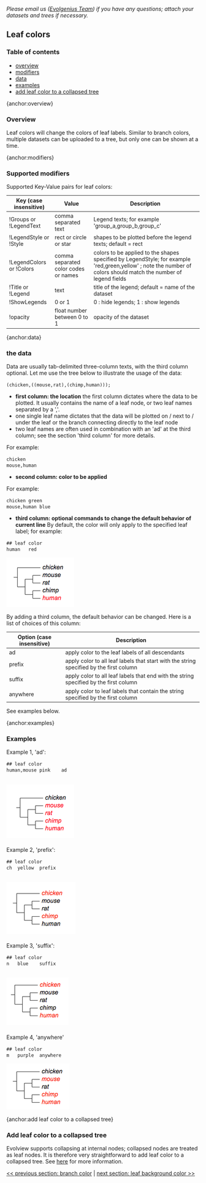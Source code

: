 *Please email us ([Evolgenius Team](mailto:evolgenius.team@gmail.com)) if you have any questions; attach your datasets and trees if necessary.*

## Leaf colors

### Table of contents
* [overview](#overview)
* [modifiers](#modifiers)
* [data](#data)
* [examples](#examples)
* [add leaf color to a collapsed tree](#add-leaf-color-to-a-collapsed-tree)

{anchor:overview}
### Overview
Leaf colors will change the colors of leaf labels. Similar to branch colors, multiple datasets can be uploaded to a tree, but only one can be shown at a time.

{anchor:modifiers}
### Supported modifiers

Supported Key-Value pairs for leaf colors:

|Key (case insensitive)|Value|Description|
|----------------------|-----|-----------|
|!Groups or !LegendText|comma separated text|Legend texts; for example 'group_a,group_b,group_c'|
|!LegendStyle or !Style|rect or circle or star|shapes to be plotted before the legend texts; default = rect|
|!LegendColors or !Colors|comma separated color codes or names|colors to be applied to the shapes specified by LegendStyle; for example 'red,green,yellow' ; note the number of colors should match the number of legend fields|
|!Title or !Legend|text|title of the legend; default = name of the dataset|
|!ShowLegends|0 or 1|0 : hide legends; 1 : show legends|
|!opacity|float number between 0 to 1|opacity of the dataset|

{anchor:data}
### the data
Data are usually tab-delimited three-column texts, with the third column optional.
Let me use the tree below to illustrate the usage of the data:

```
(chicken,((mouse,rat),(chimp,human)));
```

* **first column: the location**
the first column dictates where the data to be plotted. It usually contains the name of a leaf node, or two leaf names separated by a ','.
* one single leaf name dictates that the data will be plotted on / next to / under the leaf or the branch connecting directly to the leaf node
* two leaf names are often used in combination with an 'ad' at the third column; see the section 'third column' for more details.

For example:

```
chicken
mouse,human
```

* **second column: color to be applied**

For example:

```
chicken	green
mouse,human	blue
```

* **third column: optional commands to change the default behavior of current line**
By default, the color will only apply to the specified leaf label; for example:

```
## leaf color
human	red
```

![](images/DatasetLeafColor_leafcolor_example.png)

By adding a third column, the default behavior can be changed. Here is a list of choices of this column:

|Option (case insensitive)|Description|
|-------------------------|-----------|
|ad|apply color to the leaf labels of all descendants|
|prefix|apply color to all leaf labels that start with the string specified by the first column|
|suffix|apply color to all leaf labels that end with the string specified by the first column|
|anywhere|apply color to leaf labels that contain the string specified by the first column|

See examples below.

{anchor:examples}
### Examples
Example 1, 'ad':

```
## leaf color
human,mouse	pink	ad
 ```

![](images/DatasetLeafColor_leafcolor_example2.png)
----

Example 2, 'prefix':

```
## leaf color
ch	yellow	prefix
```

![](images/DatasetLeafColor_leafcolor_prefix.png)
----

Example 3, 'suffix':

```
## leaf color
n	blue	suffix
```

![](images/DatasetLeafColor_leafcolor_suffix.png)
----

Example 4, 'anywhere'

```
## leaf color
m	purple	anywhere
```

![](images/DatasetLeafColor_leafcolor_anywhere.png)

{anchor:add leaf color to a collapsed tree}
### Add leaf color to a collapsed tree
Evolview supports collapsing at internal nodes; collapsed nodes are treated as leaf nodes. It is therefore very straightforward to add leaf color to a collapsed tree. See [here](/datasets/13_collapse_at_internal_nodes/DatasetCollapseInternalNodes.md) for more information.

[<< previous section: branch color](/datasets/04_branch/DatasetBranchColor.md)      |       [next section: leaf background color >>](/datasets/05_leaf/DatasetLeafBKColor.md)
